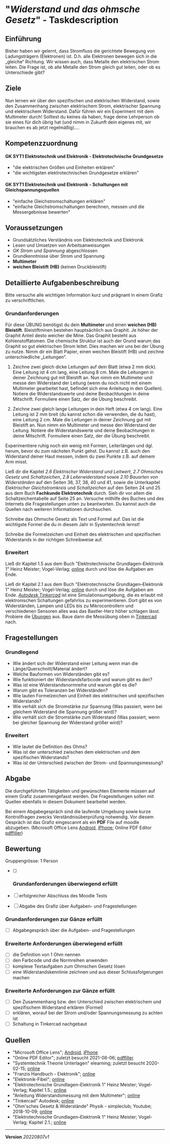 # "*Widerstand und das ohmsche Gesetz*" - Taskdescription

## Einführung
Bisher haben wir gelernt, dass Stromfluss die gerichtete Bewegung von Ladungsträgern (Elektronen) ist. D.h. alle Elektronen bewegen sich in die „gleiche“ Richtung. Wir wissen auch, dass Metalle den elektrischen Strom leiten. Die Frage ist, ob alle Metalle den Strom gleich gut leiten, oder ob es Unterschiede gibt?

## Ziele
Nun lernen wir über den spezifischen und elektrischen Widerstand, sowie den Zusammenhang zwischen elektrischem Strom, elektrischer Spannung und elektrischem Widerstand. Dafür führen wir ein Experiment mit dem Multimeter durch! Solltest du keines da haben, frage deine Lehrperson ob sie eines für dich übrig hat (und nimm in Zukunft dein eigenes mit, wir brauchen es ab jetzt regelmäßig).... 

## Kompetenzzuordnung

#### GK SYT1  Elektrotechnik und Elektronik - Elektrotechnische Grundgesetze

* "die elektrischen Größen und Einheiten erklären"
* "die wichtigsten elektrotechnischen Grundgesetze erklären"

#### GK SYT1  Elektrotechnik und Elektronik - Schaltungen mit Gleichspannungsquellen

* "einfache Gleichstromschaltungen erklären"
* "einfache Gleichstromschaltungen berechnen, messen und die Messergebnisse bewerten"

## Voraussetzungen

* Grundsätzliches Verständnis von Elektrotechnik und Elektronik
* Lesen und Umsetzen von Arbeitsanweisungen
* *GK Strom und Spannung* abgeschlossen
* Grundkenntnisse über Strom und Spannung
* **Multimeter**
* **weichen Bleistift (HB)** (keinen Druckbleistift)

## Detaillierte Aufgabenbeschreibung
Bitte versuche alle wichtigen Information kurz und prägnant in einem Grafiz zu verschriftlichen.

### Grundanforderungen

Für diese ÜBUNG benötigst du dein **Multimeter** und einen **weichen (HB) Bleistift**. Bleistiftminen bestehen hauptsächlich aus Graphit. Je höher der Graphit Anteil desto weicher die Mine. Das Graphit besteht aus Kohlenstoffatomen. Die chemische Struktur ist auch der Grund warum das Graphit so gut elektrischen Strom leitet. Dies machen wir uns bei der Übung zu nutze. Nimm dir ein Blatt Papier, einen weichen Bleistift (HB) und zeichne unterschiedliche „Leitungen“.

1) Zeichne zwei gleich dicke Leitungen auf dein Blatt (etwa 2 mm dick). Eine Leitung ist 4 cm lang, eine Leitung 8 cm. Male die Leitungen in deiner Zeichnung gut mit Bleistift an. Nun nimm ein Multimeter und messe den Widerstand der Leitung (wenn du noch nicht mit einem Multimeter gearbeitet hast, befindet sich eine Anleitung in den Quellen). Notiere die Widerstandswerte und deine Beobachtungen in deine Mitschrift. Formuliere einen Satz, der die Übung beschreibt.

2) Zeichne zwei gleich lange Leitungen in dein Heft (etwa 4 cm lang). Eine Leitung ist 2 mm breit (du kannst schon die verwenden, die du hast), eine Leitung 2 cm. Male die Leitungen in deiner Zeichnung gut mit Bleistift an. Nun nimm ein Multimeter und messe den Widerstand der Leitung. Notiere die Widerstandswerte und deine Beobachtungen in deine Mitschrift. Formuliere einen Satz, der die Übung beschreibt.

Experimentiere ruhig noch ein wenig mit Formen, Leiterlängen und dgl. herum, bevor du zum nächsten Punkt gehst. Du kannst z.B. auch den Widerstand deiner Haut messen, indem du zwei Punkte z.B. auf deinem Arm misst.

Ließ dir die Kapitel *2.6 Elektrischer Widerstand und Leitwert*, *2.7 Ohmsches Gesetz* und *Schaltzeichen*, *2.8 Leiterwiderstand* sowie *2.10 Bauarten von Widerständen* auf den Seiten 36, 37, 38, 40 und 41, sowie die Unterkapitel *Elektrischer Gleichstromkreis* und *Schaltzeichen* auf den Seiten 24 und 25 aus dem Buch **Fachkunde Elektrotechnik** durch. Sieh dir vor allem die Schaltzeichentabelle auf Seite 25 an. Versuche mithilfe des Buches und des Internets die Fragestellungen unten zu beantworten. Du kannst auch die Quellen nach weiteren Informationen durchsuchen.

Schreibe das Ohmsche Gesetz als Text und Formel auf. Das ist die wichtigste Formel die du in diesem Jahr in Systemtechnik lernst!

Schreibe die Formelzeichen und Einheit des elektrischen und spezifischen Widerstands in der richtigen Schreibweise auf.

### Erweitert

Ließ dir Kapitel 1.5 aus dem Buch "Elektrotechnische Grundlagen–Elektronik 1" Heinz Meister; Vogel-Verlag; [online](https://elearning.tgm.ac.at/pluginfile.php/11011/mod_folder/content/0/Elektrotechnische%20Grundlagen%20Elektronik%201%20-%20Heinz%20Meister%20-%20Seite%2038_45.pdf) durch und löse die Aufgaben am Ende.

Ließ dir Kapitel 2.1 aus dem Buch "Elektrotechnische Grundlagen–Elektronik 1" Heinz Meister; Vogel-Verlag; [online](https://elearning.tgm.ac.at/pluginfile.php/11011/mod_folder/content/0/Elektrotechnische%20Grundlagen%20Elektronik%201%20-%20Heinz%20Meister%20-%20Kapitel%202_1.pdf) durch und löse die Aufgaben am Ende. [*Autodesk Tinkercad*](https://www.tinkercad.com/learn/circuits/lessons) ist eine Simulationsumgebung, die es erlaubt mit elektronischen Schaltungen gefahrlos zu experimentieren. Dort gibt es von Widerständen, Lampen und LEDs bis zu Mikrocontrollern und verschiedenen Sensoren alles was das Bastler-Herz höher schlagen lässt. Probiere die [Übungen](https://www.tinkercad.com/learn/circuits/lessons) aus. Baue dann die Messübung oben in [Tinkercad](https://www.tinkercad.com/learn/circuits/lessons) nach.


## Fragestellungen

### Grundlegend

* Wie ändert sich der Widerstand einer Leitung wenn man die Länge/Querschnitt/Material ändert?
* Welche Bauformen von Widerständen gibt es?
* Wie funktioniert der Widerstandsfarbcode und warum gibt es den?
* Was ist eine Widerstandsnormreihe und warum gibt es die?
* Warum gibt es Toleranzen bei Widerständen?
* Wie lauten Formelzeichen und Einheit des elektrischen und spezifischen Widerstands?
* Wie verhält sich die Stromstärke zur Spannung (Was passiert, wenn bei gleichem Widerstand die Spannung größer wird)?
* Wie verhält sich die Stromstärke zum Widerstand (Was passiert, wenn bei gleicher Spannung der Widerstand größer wird)? 

### Erweitert

* Wie lautet die Definition des Ohms?
* Was ist der unterschied zwischen dem elektrischen und dem spezifischen Widerstands?
* Was ist der Unterschied zwischen der Strom- und Spannungsmessung?

## Abgabe
Die durchgeführten Tätigkeiten und gewünschten Elemente müssen auf einem Grafiz zusammengefasst werden. Die Fragestellungen sollen mit Quellen ebenfalls in diesem Dokument bearbeitet werden.

Bei einem Abgabegespräch sind die laufende Umgebung sowie kurze Kontrollfragen zwecks Verständnisüberprüfung notwendig. Vor diesem Gespräch ist das Grafiz eingescannt als ein **PDF** File auf moodle abzugeben. (Microsoft Office Lens [Android](https://play.google.com/store/apps/details?id=com.microsoft.office.officelens&hl=de_AT&gl=US), [iPhone](https://apps.apple.com/at/app/microsoft-office-lens-pdf-scan/id975925059); Online PDF Editor [pdffiller](https://www.pdffiller.com/de/))

## Bewertung
Gruppengrösse: 1 Person
- [ ] ### Grundanforderungen **überwiegend erfüllt**

- [ ] erfolgreicher Abschluss des Moodle Tests

- [ ] Abgabe des Grafiz über Aufgaben- und Fragestellungen 
### Grundanforderungen **zur Gänze erfüllt**

- [ ] Abgabegespräch über die Aufgaben- und Fragestellungen

### Erweiterte Anforderungen **überwiegend erfüllt**

- [ ] die Definition von 1 Ohm nennen
- [ ] den Farbcode und die Normreihen anwenden
- [ ] komplexe Textaufgaben zum Ohmschen Gesetz lösen
- [ ] eine Widerstandskennlinie zeichnen und aus dieser Schlussfolgerungen machen

### Erweiterte Anforderungen **zur Gänze erfüllt**

- [ ] Den Zusammenhang bzw. den Unterschied zwischen elektrischem und spezifischem Widerstand erklären (Formel)
- [ ] erklären, worauf bei der Strom und/oder Spannungsmessung zu achten ist
- [ ] Schaltung in Tinkercad nachgebaut

## Quellen
* "Microsoft Office Lens";  [Android](https://play.google.com/store/apps/details?id=com.microsoft.office.officelens&hl=de_AT&gl=US), [iPhone](https://apps.apple.com/at/app/microsoft-office-lens-pdf-scan/id975925059)
* "Online PDF Editor"; zuletzt besucht 2021-08-06; [pdffiller](https://www.pdffiller.com/de/)
* "Systemtechnik Theorie Unterlagen" elearning; zuletzt besucht 2020-02-15; [online](https://elearning.tgm.ac.at/course/view.php?id=199#section-2)
* "Franzis Handbuch - Elektronik"; [online](https://elearning.tgm.ac.at/mod/resource/view.php?id=3513)
* "Elektronik-Fibel"; [online](https://elearning.tgm.ac.at/mod/resource/view.php?id=3512)
* "Elektrotechnische Grundlagen–Elektronik 1" Heinz Meister; Vogel-Verlag; Kapitel 1.5.; [online](https://elearning.tgm.ac.at/pluginfile.php/11011/mod_folder/content/0/Elektrotechnische%20Grundlagen%20Elektronik%201%20-%20Heinz%20Meister%20-%20Seite%2038_45.pdf)
* "Anleitung Widerstandsmessung mit dem Multimeter"; [online](https://elearning.tgm.ac.at/pluginfile.php/11011/mod_folder/content/0/M1-04%20-%20Anleitung%20Widerstandsmessung%20mit%20dem%20Multimeter.pdf)
* "Tinkercad" Autodesk; [online](https://www.tinkercad.com/learn/circuits/lessons)
* "Ohm'sches Gesetz & Widerstände" Physik - simpleclub; Youtube; 2018-10-09; [online](https://www.youtube.com/watch?v=xklPZ1tzNTc&ab_channel=Physik-simpleclub)
* "Elektrotechnische Grundlagen–Elektronik 1" Heinz Meister; Vogel-Verlag; Kapitel 2.1.; [online](https://elearning.tgm.ac.at/pluginfile.php/11011/mod_folder/content/0/Elektrotechnische%20Grundlagen%20Elektronik%201%20-%20Heinz%20Meister%20-%20Kapitel%202_1.pdf)

---
**Version** *20220807v1*